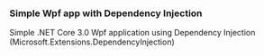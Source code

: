 ### Simple Wpf app with Dependency Injection

Simple .NET Core 3.0 Wpf application using Dependency Injection (Microsoft.Extensions.DependencyInjection)
